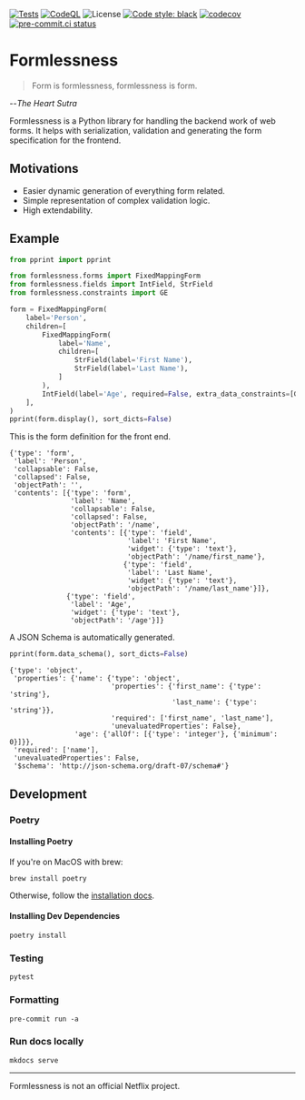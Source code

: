 [![Tests](https://github.com/travisjungroth/formlessness/actions/workflows/tests.yml/badge.svg?branch=main)](https://github.com/travisjungroth/formlessness/actions/workflows/tests.yml)
[![CodeQL](https://github.com/travisjungroth/formlessness/actions/workflows/codeql-analysis.yml/badge.svg?branch=main)](https://github.com/travisjungroth/formlessness/actions/workflows/codeql-analysis.yml)
![License](https://img.shields.io/github/license/travisjungroth/formlessness?color=blue)
[![Code style: black](https://img.shields.io/badge/code%20style-black-000000.svg)](https://github.com/psf/black)
[![codecov](https://codecov.io/gh/travisjungroth/formlessness/branch/main/graph/badge.svg?token=2XR660JGGF)](https://codecov.io/gh/travisjungroth/formlessness)
[![pre-commit.ci status](https://results.pre-commit.ci/badge/github/travisjungroth/formlessness/main.svg)](https://results.pre-commit.ci/latest/github/travisjungroth/formlessness/main)


# Formlessness

>Form is formlessness, formlessness is form.

--_The Heart Sutra_

Formlessness is a Python library for handling the backend work of web forms. It helps with serialization, validation and generating the form specification for the frontend.

## Motivations

 * Easier dynamic generation of everything form related.
 * Simple representation of complex validation logic.
 * High extendability.

## Example

<!--phmdoctest-share-names-->

```python
from pprint import pprint

from formlessness.forms import FixedMappingForm
from formlessness.fields import IntField, StrField
from formlessness.constraints import GE

form = FixedMappingForm(
    label='Person',
    children=[
        FixedMappingForm(
            label='Name',
            children=[
                StrField(label='First Name'),
                StrField(label='Last Name'),
            ]
        ),
        IntField(label='Age', required=False, extra_data_constraints=[GE(0)])
    ],
)
pprint(form.display(), sort_dicts=False)
```
This is the form definition for the front end.
```
{'type': 'form',
 'label': 'Person',
 'collapsable': False,
 'collapsed': False,
 'objectPath': '',
 'contents': [{'type': 'form',
               'label': 'Name',
               'collapsable': False,
               'collapsed': False,
               'objectPath': '/name',
               'contents': [{'type': 'field',
                             'label': 'First Name',
                             'widget': {'type': 'text'},
                             'objectPath': '/name/first_name'},
                            {'type': 'field',
                             'label': 'Last Name',
                             'widget': {'type': 'text'},
                             'objectPath': '/name/last_name'}]},
              {'type': 'field',
               'label': 'Age',
               'widget': {'type': 'text'},
               'objectPath': '/age'}]}
```
A JSON Schema is automatically generated.
```python
pprint(form.data_schema(), sort_dicts=False)
```

```
{'type': 'object',
 'properties': {'name': {'type': 'object',
                         'properties': {'first_name': {'type': 'string'},
                                        'last_name': {'type': 'string'}},
                         'required': ['first_name', 'last_name'],
                         'unevaluatedProperties': False},
                'age': {'allOf': [{'type': 'integer'}, {'minimum': 0}]}},
 'required': ['name'],
 'unevaluatedProperties': False,
 '$schema': 'http://json-schema.org/draft-07/schema#'}
```
## Development

### Poetry

#### Installing Poetry

If you're on MacOS with brew:

    brew install poetry

Otherwise, follow the [installation docs](https://python-poetry.org/docs/master/#installing-with-the-official-installer).

#### Installing Dev Dependencies

    poetry install

### Testing

    pytest

### Formatting

    pre-commit run -a

### Run docs locally

    mkdocs serve

---
Formlessness is not an official Netflix project.
